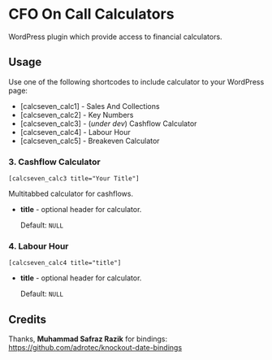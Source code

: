 # CFO On Call Calculators

WordPress plugin which provide access to financial calculators.

## Usage

Use one of the following shortcodes to include calculator to your WordPress page:

* \[calcseven_calc1\] - Sales And Collections
* \[calcseven_calc2\] - Key Numbers
* \[calcseven_calc3\] - (*under dev*) Cashflow Calculator
* \[calcseven_calc4\] - Labour Hour
* \[calcseven_calc5\] - Breakeven Calculator

### 3. Cashflow Calculator

    [calcseven_calc3 title="Your Title"]

Multitabbed calculator for cashflows.

* **title** - optional header for calculator.

	Default: `NULL`


### 4. Labour Hour

    [calcseven_calc4 title="title"]

* **title** - optional header for calculator.

	Default: `NULL`

## Credits

Thanks, **Muhammad Safraz Razik** for bindings: https://github.com/adrotec/knockout-date-bindings
